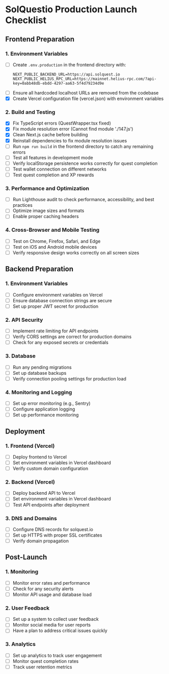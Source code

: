 # SolQuestio Production Launch Checklist

## Frontend Preparation

### 1. Environment Variables
- [ ] Create `.env.production` in the frontend directory with:
  ```
  NEXT_PUBLIC_BACKEND_URL=https://api.solquest.io
  NEXT_PUBLIC_HELIUS_RPC_URL=https://mainnet.helius-rpc.com/?api-key=0abb48db-ebdd-4297-aa63-5f4d79234d9e
  ```
- [ ] Ensure all hardcoded localhost URLs are removed from the codebase
- [x] Create Vercel configuration file (vercel.json) with environment variables

### 2. Build and Testing
- [x] Fix TypeScript errors (QuestWrapper.tsx fixed)
- [x] Fix module resolution error (Cannot find module './147.js')
- [x] Clean Next.js cache before building
- [x] Reinstall dependencies to fix module resolution issues
- [ ] Run `npm run build` in the frontend directory to catch any remaining errors
- [ ] Test all features in development mode
- [ ] Verify localStorage persistence works correctly for quest completion
- [ ] Test wallet connection on different networks
- [ ] Test quest completion and XP rewards

### 3. Performance and Optimization
- [ ] Run Lighthouse audit to check performance, accessibility, and best practices
- [ ] Optimize image sizes and formats
- [ ] Enable proper caching headers

### 4. Cross-Browser and Mobile Testing
- [ ] Test on Chrome, Firefox, Safari, and Edge
- [ ] Test on iOS and Android mobile devices
- [ ] Verify responsive design works correctly on all screen sizes

## Backend Preparation

### 1. Environment Variables
- [ ] Configure environment variables on Vercel
- [ ] Ensure database connection strings are secure 
- [ ] Set up proper JWT secret for production

### 2. API Security
- [ ] Implement rate limiting for API endpoints
- [ ] Verify CORS settings are correct for production domains
- [ ] Check for any exposed secrets or credentials

### 3. Database
- [ ] Run any pending migrations
- [ ] Set up database backups
- [ ] Verify connection pooling settings for production load

### 4. Monitoring and Logging
- [ ] Set up error monitoring (e.g., Sentry)
- [ ] Configure application logging
- [ ] Set up performance monitoring

## Deployment

### 1. Frontend (Vercel)
- [ ] Deploy frontend to Vercel
- [ ] Set environment variables in Vercel dashboard
- [ ] Verify custom domain configuration

### 2. Backend (Vercel)
- [ ] Deploy backend API to Vercel
- [ ] Set environment variables in Vercel dashboard
- [ ] Test API endpoints after deployment

### 3. DNS and Domains
- [ ] Configure DNS records for solquest.io
- [ ] Set up HTTPS with proper SSL certificates
- [ ] Verify domain propagation

## Post-Launch

### 1. Monitoring
- [ ] Monitor error rates and performance
- [ ] Check for any security alerts
- [ ] Monitor API usage and database load

### 2. User Feedback
- [ ] Set up a system to collect user feedback
- [ ] Monitor social media for user reports
- [ ] Have a plan to address critical issues quickly

### 3. Analytics
- [ ] Set up analytics to track user engagement
- [ ] Monitor quest completion rates
- [ ] Track user retention metrics 